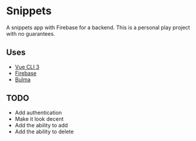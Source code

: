 # Snippets

A snippets app with Firebase for a backend. This is a personal play project with no guarantees.

## Uses

- [Vue CLI 3](https://vuejs.org)
- [Firebase](https://firebase.google.com)
- [Bulma](https://bulma.io)

## TODO

- Add authentication
- Make it look decent
- Add the ability to add
- Add the ability to delete
